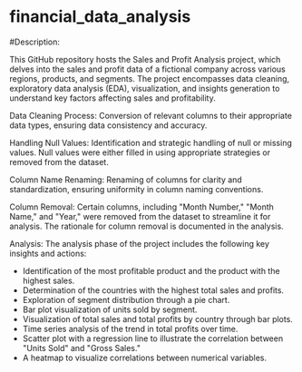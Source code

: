 # financial_data_analysis
#Description:

This GitHub repository hosts the Sales and Profit Analysis project, which delves into the sales and profit data of a fictional company across various regions, products, and segments. The project encompasses data cleaning, exploratory data analysis (EDA), visualization, and insights generation to understand key factors affecting sales and profitability.

Data Cleaning Process:
Conversion of relevant columns to their appropriate data types, ensuring data consistency and accuracy.

Handling Null Values:
Identification and strategic handling of null or missing values. Null values were either filled in using appropriate strategies or removed from the dataset.

Column Name Renaming:
Renaming of columns for clarity and standardization, ensuring uniformity in column naming conventions.

Column Removal:
Certain columns, including "Month Number," "Month Name," and "Year," were removed from the dataset to streamline it for analysis. The rationale for column removal is documented in the analysis.

Analysis:
The analysis phase of the project includes the following key insights and actions:

- Identification of the most profitable product and the product with the highest sales.
- Determination of the countries with the highest total sales and profits.
- Exploration of segment distribution through a pie chart.
- Bar plot visualization of units sold by segment.
- Visualization of total sales and total profits by country through bar plots.
- Time series analysis of the trend in total profits over time.
- Scatter plot with a regression line to illustrate the correlation between "Units Sold" and "Gross Sales."
- A heatmap to visualize correlations between numerical variables.



